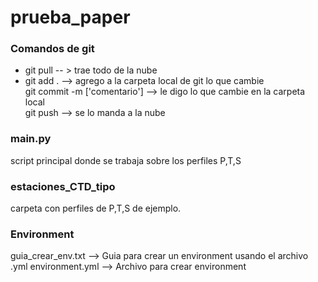 # prueba_paper

### Comandos de git
* git pull  -- > trae todo de la nube  
* git add . --> agrego a la carpeta local de git lo que cambie  
git commit -m ['comentario'] --> le digo lo que cambie en la carpeta local  
git push --> se lo manda a la nube

### main.py
script principal donde se trabaja sobre los perfiles P,T,S
### estaciones_CTD_tipo 
carpeta con perfiles de P,T,S de ejemplo. 

### Environment
guia_crear_env.txt --> Guia para crear un environment usando el archivo .yml
environment.yml --> Archivo para crear environment
